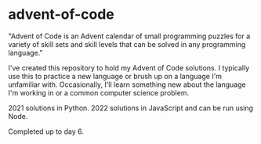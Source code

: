 # advent-of-code

"Advent of Code is an Advent calendar of small programming puzzles for a variety of skill sets and skill levels that can be solved in any programming language."

I've created this repository to hold my Advent of Code solutions. I typically use this to practice a new language or brush up on a language I'm unfamiliar with. Occasionally, I'll learn something new about the language I'm working in or a common computer science problem.

2021 solutions in Python.
2022 solutions in JavaScript and can be run using Node.

Completed up to day 6.
